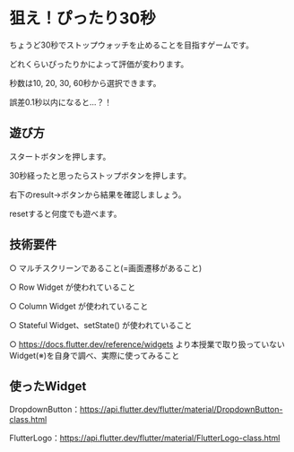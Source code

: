 # 狙え！ぴったり30秒

ちょうど30秒でストップウォッチを止めることを目指すゲームです。

どれくらいぴったりかによって評価が変わります。

秒数は10, 20, 30, 60秒から選択できます。

誤差0.1秒以内になると…？！

## 遊び方

スタートボタンを押します。

30秒経ったと思ったらストップボタンを押します。

右下のresult→ボタンから結果を確認しましょう。

resetすると何度でも遊べます。

## 技術要件

○ マルチスクリーンであること(=画面遷移があること)

○ Row Widget が使われていること

○ Column Widget が使われていること

○ Stateful Widget、setState() が使われていること

○ https://docs.flutter.dev/reference/widgets より本授業で取り扱っていないWidget(※)を自身で調べ、実際に使ってみること

## 使ったWidget

DropdownButton：https://api.flutter.dev/flutter/material/DropdownButton-class.html

FlutterLogo：https://api.flutter.dev/flutter/material/FlutterLogo-class.html